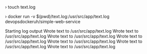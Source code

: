 › touch text.log

› docker run -v $(pwd)/text.log:/usr/src/app/text.log devopsdockeruh/simple-web-service

Starting log output
Wrote text to /usr/src/app/text.log
Wrote text to /usr/src/app/text.log
Wrote text to /usr/src/app/text.log
Wrote text to /usr/src/app/text.log
Wrote text to /usr/src/app/text.log
Wrote text to /usr/src/app/text.log
Wrote text to /usr/src/app/text.log
